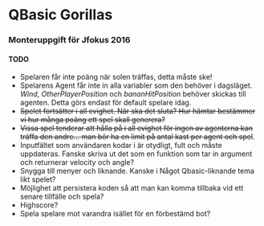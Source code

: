 # QBasic Gorillas
### Monteruppgift för Jfokus 2016

#### TODO
* Spelaren får inte poäng när solen träffas, detta måste ske! 
* Spelarens Agent får inte in alla variabler som den behöver i dagsläget. _Wind_, _OtherPlayerPosition_ och _bananHitPosition_ behöver skickas till agenten. Detta görs endast för default spelare idag.
* ~~Spelet fortsätter i all evighet. När ska det sluta? Hur hämtar bestämmer vi hur många poäng ett spel skall generera?~~
* ~~Vissa spel tenderar att hålla på i all evighet för ingen av agenterna kan träffa den andre... man bör ha en limit på antal kast per agent och spel~~.
* Inputfältet som användaren kodar i är otydligt, fult och måste uppdateras. Fanske skriva ut det som en funktion som tar in argument och returnerar velocity och angle?
* Snygga till menyer och liknande. Kanske i Något Qbasic-liknande tema likt spelet?
* Möjlighet att persistera koden så att man kan komma tillbaka vid ett senare tillfälle och spela?
* Highscore?
* Spela spelare mot varandra isället för en förbestämd bot?

